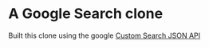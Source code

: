 # A Google Search clone
Built this clone using the google [Custom Search JSON API](https://developers.google.com/custom-search/v1/overview)
